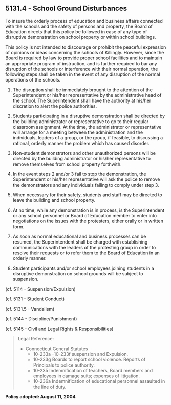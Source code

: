 ## 5131.4 - School Ground Disturbances

To insure the orderly process of education and business affairs connected with the schools and the safety of persons and property, the Board of Education directs that this policy be followed in case of any type of disruptive demonstration on school property or within school buildings. 

This policy is not intended to discourage or prohibit the peaceful expression of opinions or ideas concerning the schools of Killingly.  However, since the Board is required by law to provide proper school facilities and to maintain an appropriate program of instruction, and is further required to bar any disruption of the schools or interference with their normal operation, the following steps shall be taken in the event of any disruption of the normal operations of the schools.

1.  The disruption shall be immediately brought to the attention of the Superintendent or his/her representative by the administrative head of the school. The Superintendent shall have the authority at his/her discretion to alert the police authorities.

2.  Students participating in a disruptive demonstration shall be directed by the building administrator or representative to go to their regular classroom assignment. At the time, the administrator or representative will arrange for a meeting between the administration and the individuals, leaders of a group, or the group, if feasible, to discussing a rational, orderly manner the problem which has caused disorder.

3.  Non-student demonstrators and other unauthorized persons will be directed by the building administrator or his/her representative to remove themselves from school property forthwith.

4.  In the event steps 2 and/or 3 fail to stop the demonstration, the Superintendent or his/her representative will ask the police to remove the demonstrators and any individuals failing to comply under step 3.

5.  When necessary for their safety, students and staff may be directed to leave the building and school property.

6.  At no time, while any demonstration is in process, is the Superintendent or any school personnel or Board of Education member to enter into negotiations on the issues with the protesters, either orally or in written form.

7.  As soon as normal educational and business processes can be resumed, the Superintendent shall be charged with establishing communications with the leaders of the protesting group in order to resolve their requests or to refer them to the Board of Education in an orderly manner.

8.  Student participants and/or school employees joining students in a disruptive demonstration on school grounds will be subject to suspension.

(cf. 5114 - Suspension/Expulsion)

(cf. 5131 - Student Conduct)

(cf. 5131.5 - Vandalism)

(cf. 5144 - Discipline/Punishment)

(cf. 5145 - Civil and Legal Rights & Responsibilities)

> Legal Reference: 
> 
> * Connecticut General Statutes
>   * 10-233a -10-233f suspension and Expulsion.
>   * 10-233g Boards to report school violence. Reports of  Principals to police authority.
>   * 10-235  Indemnification of teachers, Board members and employees in damage suits; expenses of litigation.
>   * 10-236a Indemnification of educational personnel assaulted in the line of duty.

**Policy adopted:  August 11, 2004**

